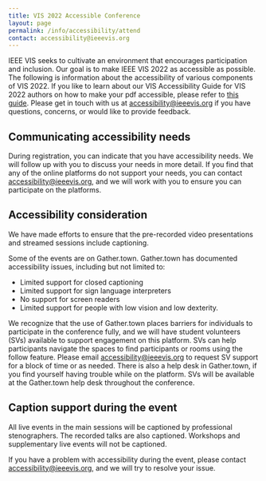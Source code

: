 ```yaml
---
title: VIS 2022 Accessible Conference
layout: page
permalink: /info/accessibility/attend
contact: accessibility@ieeevis.org
---
```


IEEE VIS seeks to cultivate an environment that encourages participation and inclusion. Our goal is to make IEEE VIS 2022 as accessible as possible. The following is information about the accessibility of various components of VIS 2022. If you like to learn about our VIS Accessibility Guide for VIS 2022 authors on how to make your pdf accessible, please refer to [this guide](/year/2022/info/call-participation/make-pdf-accessible). Please get in touch with us at [accessibility@ieeevis.org](mailto:accessibility@ieeevis.org) if you have questions, concerns, or would like to provide feedback.

## Communicating accessibility needs
During registration, you can indicate that you have accessibility needs. We will follow up with you to discuss your needs in more detail. If you find that any of the online platforms do not support your needs, you can contact [accessibility@ieeevis.org](mailto:accessibility@ieeevis.org), and we will work with you to ensure you can participate on the platforms.

## Accessibility consideration
We have made efforts to ensure that the pre-recorded video presentations and streamed sessions include captioning.

Some of the events are on Gather.town. Gather.town has documented accessibility issues, including but not limited to:
- Limited support for closed captioning
- Limited support for sign language interpreters
- No support for screen readers
- Limited support for people with low vision and low dexterity.

We recognize that the use of Gather.town places barriers for individuals to participate in the conference fully, and we will have student volunteers (SVs) available to support engagement on this platform. SVs can help participants navigate the spaces to find participants or rooms using the follow feature. Please email [accessibility@ieeevis.org](mailto:accessibility@ieeevis.org) to request SV support for a block of time or as needed. There is also a help desk in Gather.town, if you find yourself having trouble while on the platform. SVs will be available at the Gather.town help desk throughout the conference.

## Caption support during the event
All live events in the main sessions will be captioned by professional stenographers. The recorded talks are also captioned. Workshops and supplementary live events will not be captioned.

If you have a problem with accessibility during the event, please contact [accessibility@ieeevis.org](mailto:accessibility@ieeevis.org), and we will try to resolve your issue.
